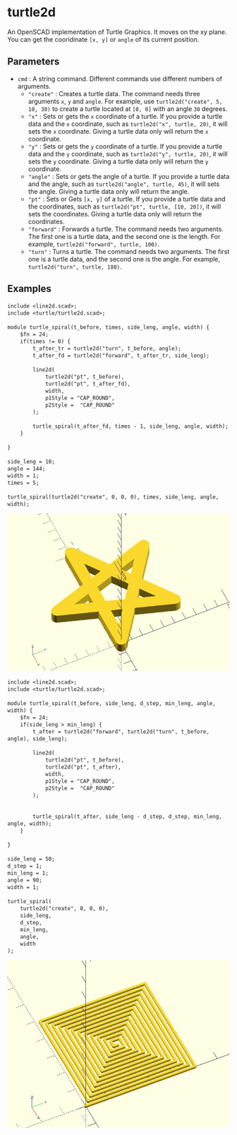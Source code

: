 # turtle2d

An OpenSCAD implementation of Turtle Graphics. It moves on the xy plane. You can get the cooridinate `[x, y]` or `angle` of its current position.

## Parameters

- `cmd` : A string command. Different commands use different numbers of arguments. 
    - `"create"` : Creates a turtle data. The command needs three arguments `x`, `y` and `angle`. For example, use `turtle2d("create", 5, 10, 30)` to create a turtle located at `[0, 0]` with an angle `30` degrees.
    - `"x"` : Sets or gets the `x` coordinate of a turtle. If you provide a turtle data and the `x` coordinate, such as `turtle2d("x", turtle, 20)`, it will sets the `x` coordinate. Giving a turtle data only will return the `x` coordinate.
    - `"y"` : Sets or gets the `y` coordinate of a turtle. If you provide a turtle data and   the `y` coordinate, such as `turtle2d("y", turtle, 20)`, it will sets the `y` coordinate. Giving a turtle data only will return the `y` coordinate.
    - `"angle"` : Sets or gets the angle of a turtle. If you provide a turtle data and the angle, such as `turtle2d("angle", turtle, 45)`, it will sets the angle. Giving a turtle data only will return the angle.
    - `"pt"` : Sets or Gets `[x, y]` of a turtle. If you provide a turtle data and the coordinates, such as `turtle2d("pt", turtle, [10, 20])`, it will sets the coordinates. Giving a turtle data only will return the coordinates.
    - `"forward"` : Forwards a turtle. The command needs two arguments. The first one is a turtle data, and the second one is the length. For example, `turtle2d("forward", turtle, 100)`.
    - `"turn"` : Turns a turtle. The command needs two arguments. The first one is a turtle data, and the second one is the angle. For example, `turtle2d("turn", turtle, 180)`.

## Examples
	    
	include <line2d.scad>;
	include <turtle/turtle2d.scad>;
	
	module turtle_spiral(t_before, times, side_leng, angle, width) {
	    $fn = 24;
	    if(times != 0) {
	        t_after_tr = turtle2d("turn", t_before, angle);
	        t_after_fd = turtle2d("forward", t_after_tr, side_leng);
	
	        line2d(
	            turtle2d("pt", t_before),
	            turtle2d("pt", t_after_fd),
	            width,
	            p1Style = "CAP_ROUND", 
	            p2Style =  "CAP_ROUND"
	        );
	
	        turtle_spiral(t_after_fd, times - 1, side_leng, angle, width);
	    }
	
	}
	
	side_leng = 10;
	angle = 144;
	width = 1;
	times = 5;
	
	turtle_spiral(turtle2d("create", 0, 0, 0), times, side_leng, angle, width);

![turtle2d](images/lib-turtle2d-1.JPG)
	
	include <line2d.scad>;
    include <turtle/turtle2d.scad>;

	module turtle_spiral(t_before, side_leng, d_step, min_leng, angle, width) {
	    $fn = 24;
	    if(side_leng > min_leng) {
	        t_after = turtle2d("forward", turtle2d("turn", t_before, angle), side_leng);
	
	        line2d(
	            turtle2d("pt", t_before),
	            turtle2d("pt", t_after),
	            width,
	            p1Style = "CAP_ROUND", 
	            p2Style =  "CAP_ROUND"
	        );
	        
	        
	        turtle_spiral(t_after, side_leng - d_step, d_step, min_leng, angle, width);
	    }
	
	}
	
	side_leng = 50;
	d_step = 1;
	min_leng = 1;
	angle = 90;
	width = 1;
	
	turtle_spiral(
	    turtle2d("create", 0, 0, 0), 
	    side_leng, 
	    d_step, 
	    min_leng, 
	    angle, 
	    width
	);

![turtle2d](images/lib-turtle2d-2.JPG)
